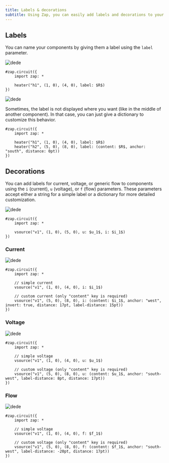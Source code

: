 ```yaml
---
title: Labels & decorations
subtitle: Using Zap, you can easily add labels and decorations to your components to represent currents, voltages, and flows.
---
```


## Labels

You can name your components by giving them a label using the `label` parameter.

![dede](/docs/label.svg)

```typst
#zap.circuit({
    import zap: *

    heater("h1", (1, 0), (4, 0), label: $R$)
})
```

![dede](/docs/custom-label.svg)

Sometimes, the label is not displayed where you want (like in the middle of another component). In that case, you can just give a dictionary to customize this behavior.

```typst
#zap.circuit({
    import zap: *

    heater("h1", (1, 0), (4, 0), label: $R$)
    heater("h2", (5, 0), (8, 0), label: (content: $R$, anchor: "south", distance: 0pt))
})
```

## Decorations

You can add labels for current, voltage, or generic flow to components using the `i` (current), `u` (voltage), or `f` (flow) parameters. These parameters accept either a string for a simple label or a dictionary for more detailed customization.

![dede](/docs/decorations.svg)

```typst
#zap.circuit({
    import zap: *

    vsource("v1", (1, 0), (5, 0), u: $u_1$, i: $i_1$)
})
```

### Current

![dede](/docs/current.svg)

```typst
#zap.circuit({
    import zap: *

    // simple current
    vsource("v1", (1, 0), (4, 0), i: $i_1$)
    
    // custom current (only "content" key is required)
    vsource("v1", (5, 0), (8, 0), i: (content: $i_1$, anchor: "west", invert: true, distance: 17pt, label-distance: 15pt))
})
```

### Voltage

![dede](/docs/voltage.svg)

```typst
#zap.circuit({
    import zap: *

    // simple voltage
    vsource("v1", (1, 0), (4, 0), u: $u_1$)
    
    // custom voltage (only "content" key is required)
    vsource("v1", (5, 0), (8, 0), u: (content: $u_1$, anchor: "south-west", label-distance: 8pt, distance: 17pt))
})
```

### Flow

![dede](/docs/flow.svg)

```typst
#zap.circuit({
    import zap: *

    // simple voltage
    vsource("v1", (1, 0), (4, 0), f: $f_1$)
    
    // custom voltage (only "content" key is required)
    vsource("v1", (5, 0), (8, 0), f: (content: $f_1$, anchor: "south-west", label-distance: -20pt, distance: 17pt))
})
```